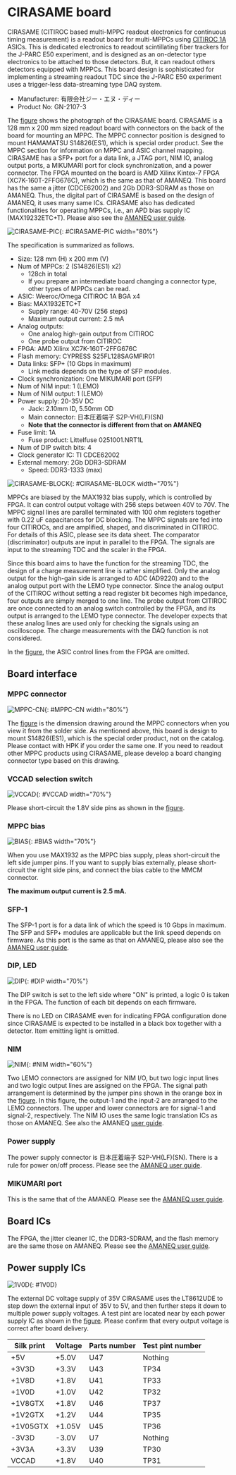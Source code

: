 # CIRASAME board

CIRASAME (CITIROC based multi-MPPC readout electronics for continuous timing measurement) is a readout board for multi-MPPCs using [CITIROC 1A](https://www.caen.it/products/citiroc-1a/) ASICs.
This is dedicated electronics to readout scintillating fiber trackers for the J-PARC E50 experiment, and is designed as an on-detector type electronics to be attached to those detectors.
But, it can readout others detectors equipped with MPPCs.
This board design is sophisticated for implementing a streaming readout TDC since the J-PARC E50 experiment uses a trigger-less data-streaming type DAQ system.

- Manufacturer: 有限会社ジー・エヌ・ディー
- Product No: GN-2107-3

The [figure](#CIRASAME-PIC) shows the photograph of the CIRASAME board.
CIRASAME is a 128 mm x 200 mm sized readout board with connectors on the back of the board for mounting an MPPC.
The MPPC connector position is designed to mount HAMAMATSU S14826(ES1), which is special order product.
See the MPPC section for information on MPPC and ASIC channel mapping.
CIRASAME has a SFP+ port for a data link, a JTAG port, NIM IO, analog output ports, a MIKUMARI port for clock synchronization, and a power connector.
The FPGA mounted on the board is AMD Xilinx Kintex-7 FPGA (XC7K-160T-2FFG676C), which is the same as that of AMANEQ.
This board has the same a jitter (CDCE62002) and 2Gb DDR3-SDRAM as those on AMANEQ.
Thus, the digital part of CIRASAME is based on the design of AMANEQ, it uses many same ICs.
CIRASAME also has dedicated functionalities for operating MPPCs, i.e., an APD bias supply IC (MAX19232ETC+T).
Please also see the [AMANEQ user guide](https://spadi-alliance.github.io/ug-amaneq/).

![CIRASAME-PIC](pic-cirasame.png "Picture of CIRASAME GN-2107-3"){: #CIRASAME-PIC width="80%"}

The specification is summarized as follows.

- Size: 128 mm (H) x 200 mm (V)
- Num of MPPCs: 2 (S14826(ES1) x2)
  - 128ch in total
  - If you prepare an intermediate board changing a connector type, other types of MPPCs can be read.
- ASIC: Weeroc/Omega CITIROC 1A BGA x4
- Bias: MAX1932ETC+T
  - Supply range: 40-70V (256 steps)
  - Maximum output current: 2.5 mA
- Analog outputs:
  - One analog high-gain output from CITIROC
  - One probe output from CITIROC
- FPGA: AMD Xilinx XC7K-160T-2FFG676C
- Flash memory: CYPRESS S25FL128SAGMFIR01
- Data links: SFP+ (10 Gbps in maximum)
  - Link media depends on the type of SFP modules.
- Clock synchronization: One MIKUMARI port (SFP)
- Num of NIM input: 1 (LEMO)
- Num of NIM output: 1 (LEMO)
- Power supply: 20-35V DC
  - Jack: 2.10mm ID, 5.50mm OD
  - Main connector: 日本圧着端子 S2P-VH(LF)(SN)
  - **Note that the connector is different from that on AMANEQ**
- Fuse limit: 1A
  - Fuse product: Littelfuse 0251001.NRT1L
- Num of DIP switch bits: 4
- Clock generator IC: TI CDCE62002
- External memory: 2Gb DDR3-SDRAM
  - Speed: DDR3-1333 (max)

![CIRASAME-BLOCK](cirasame-block.png "Block diagram of GN-2006-4"){: #CIRASAME-BLOCK width="70%"}

MPPCs are biased by the MAX1932 bias supply, which is controlled by FPGA.
It can control output voltage with 256 steps between 40V to 70V.
The MPPC signal lines are parallel terminated with 100 ohm registers together with 0.22 uF capacitances for DC blocking.
The MPPC signals are fed into four CITIROCs, and are amplified, shaped, and discriminated in CITIROC.
For details of this ASIC, please see its data sheet.
The comparator (discriminator) outputs are input in parallel to the FPGA.
The signals are input to the streaming TDC and the scaler in the FPGA.

Since this board aims to have the function for the streaming TDC, the design of a charge measurement line is rather simplified.
Only the analog output for the high-gain side is arranged to ADC (AD9220) and to the analog output port with the LEMO type connector.
Since the analog output of the CITIROC without setting a read register bit becomes high impedance, four outputs are simply merged to one line.
The probe output from CITIROC are once connected to an analog switch controlled by the FPGA, and its output is arranged to the LEMO type connector.
The developer expects that these analog lines are used only for checking the signals using an oscilloscope.
The charge measurements with the DAQ function is not considered.

In the [figure](#CIRASAME-BLOCK), the ASIC control lines from the FPGA are omitted.

## Board interface

### MPPC connector

![MPPC-CN](mppc-connector.png "Dimension drawing viewed from the solder side."){: #MPPC-CN width="80%"}

The [figure](#MPPC-CN) is the dimension drawing around the MPPC connectors when you view it from the solder side.
As mentioned above, this board is design to mount S14826(ES1), which is the special order product, not on the catalog.
Please contact with HPK if you order the same one.
If you need to readout other MPPC products using CIRASAME, please develop a board changing connector type based on this drawing.

### VCCAD selection switch

![VCCAD](vccad-sel.png "VCCAD voltage selection switch."){: #VCCAD width="70%"}

Please short-circuit the 1.8V side pins as shown in the [figure](#VCCAD).

### MPPC bias

![BIAS](bias.png "MPPC bias supply."){: #BIAS width="70%"}

When you use MAX1932 as the MPPC bias supply, pleas short-circuit the left side jumper pins.
If you want to supply bias externally, please short-circuit the right side pins, and connect the bias cable to the MMCM connector.

**The maximum output current is 2.5 mA.**

### SFP-1

The SFP-1 port is for a data link of which the speed is 10 Gbps in maximum.
The SFP and SFP+ modules are applicable but the link speed depends on firmware.
As this port is the same as that on AMANEQ, please also see the [AMANEQ user guide](https://spadi-alliance.github.io/ug-amaneq/hardware/overview/overview/#sfp1-2).

### DIP, LED

![DIP](dip.png "DIP switch"){: #DIP width="70%"}

The DIP switch is set to the left side where "ON" is printed, a logic 0 is taken in the FPGA.
The function of each bit depends on each firmware.

There is no LED on CIRASAME even for indicating FPGA configuration done since CIRASAME is expected to be installed in a black box together with a detector.
Item emitting light is omitted.

### NIM

![NIM](nim.png "NIM IO ports and jumper pins."){: #NIM width="60%"}

Two LEMO connectors are assigned for NIM I/O, but two logic input lines and two logic output lines are assigned on the FPGA.
The signal path arrangement is determined by the jumper pins shown in the orange box in the [figure](#nim).
In this figure, the output-1 and the input-2 are arranged to the LEMO connectors.
The upper and lower connectors are for signal-1 and signal-2, respectively.
The NIM IO uses the same logic translation ICs as those on AMANEQ.
See also the AMANEQ [user guide](https://spadi-alliance.github.io/ug-amaneq/hardware/overview/overview/#dip-led-nim).

### Power supply

The power supply connector is 日本圧着端子 S2P-VH(LF)(SN).
There is a rule for power on/off process. Please see the [AMANEQ user guide](https://spadi-alliance.github.io/ug-amaneq/hardware/overview/overview/#power-supply).

### MIKUMARI port

This is the same that of the AMANEQ. Please see the [AMANEQ user guide](https://spadi-alliance.github.io/ug-amaneq/hardware/overview/overview/#mikumari-port).

## Board ICs

The FPGA, the jitter cleaner IC, the DDR3-SDRAM, and the flash memory are the same those on AMANEQ.
Please see the [AMANEQ user guide](https://spadi-alliance.github.io/ug-amaneq/hardware/overview/overview/#power-supply-ics).

## Power supply ICs

![1V0D](1V0D.png "1.0V power IC"){: #1V0D}

The external DC voltage supply of 35V
CIRASAME uses the LT8612UDE to step down the external input of 35V to 5V, and then further steps it down to multiple power supply voltages.
A test pint are located near by each power supply IC as shown in the [figure](#1V0D).
Please confirm that every output voltage is correct after board delivery.

<div align="center">
<table class="vmgr-table">
  <thead><tr>
    <th class="nowrap"><span class="mgr-20">Silk print</span></th>
    <th class="nowrap"><span class="mgr-20">Voltage</span></th>
    <th class="nowrap"><span class="mgr-20">Parts number</span></th>
    <th class="nowrap"><span class="mgr-20">Test pint number</span></th>
  </tr></thead>
  <tbody>
  <tr>
    <td class="tcenter">+5V</td>
    <td class="tcenter">+5.0V</td>
    <td class="tcenter">U47</td>
    <td class="tcenter">Nothing</td>
  </tr>
  <tr>
    <td class="tcenter">+3V3D</td>
    <td class="tcenter">+3.3V</td>
    <td class="tcenter">U43</td>
    <td class="tcenter">TP34</td>
  </tr>
  <tr>
    <td class="tcenter">+1V8D</td>
    <td class="tcenter">+1.8V</td>
    <td class="tcenter">U41</td>
    <td class="tcenter">TP33</td>
  </tr>
  <tr>
    <td class="tcenter">+1V0D</td>
    <td class="tcenter">+1.0V</td>
    <td class="tcenter">U42</td>
    <td class="tcenter">TP32</td>
  </tr>
  <tr>
    <td class="tcenter">+1V8GTX</td>
    <td class="tcenter">+1.8V</td>
    <td class="tcenter">U46</td>
    <td class="tcenter">TP37</td>
  </tr>
  <tr>
    <td class="tcenter">+1V2GTX</td>
    <td class="tcenter">+1.2V</td>
    <td class="tcenter">U44</td>
    <td class="tcenter">TP35</td>
  </tr>
  <tr>
    <td class="tcenter">+1V05GTX</td>
    <td class="tcenter">+1.05V</td>
    <td class="tcenter">U45</td>
    <td class="tcenter">TP36</td>
  </tr>
  <tr>
    <td class="tcenter">-3V3D</td>
    <td class="tcenter">-3.0V</td>
    <td class="tcenter">U7</td>
    <td class="tcenter">Nothing</td>
  </tr>
    <tr>
    <td class="tcenter">+3V3A</td>
    <td class="tcenter">+3.3V</td>
    <td class="tcenter">U39</td>
    <td class="tcenter">TP30</td>
  </tr>
    </tr>
    <tr>
    <td class="tcenter">VCCAD</td>
    <td class="tcenter">+1.8V</td>
    <td class="tcenter">U40</td>
    <td class="tcenter">TP31</td>
  </tr>
</tbody>
</table>
</div>
